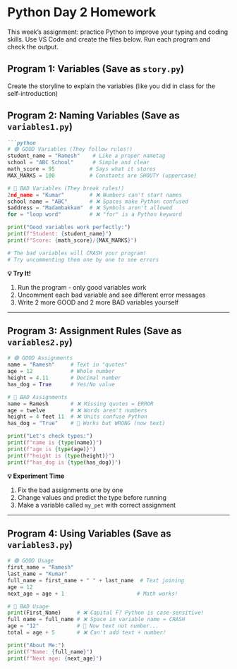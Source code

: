 # Python Day 2 Homework

This week’s assignment: practice Python to improve your typing and coding skills. Use VS Code and create the files below. Run each program and check the output.

## Program 1: Variables (Save as `story.py`)
Create the storyline to explain the variables (like you did in class for the self-introduction)


## Program 2: Naming Variables (Save as `variables1.py`)
```markdown
```python
# 🟢 GOOD Variables (They follow rules!)
student_name = "Ramesh"    # Like a proper nametag
school = "ABC School"      # Simple and clear
math_score = 95           # Says what it stores
MAX_MARKS = 100           # Constants are SHOUTY (uppercase)

# 🔴 BAD Variables (They break rules!)
2nd_name = "Kumar"        # ❌ Numbers can't start names
school name = "ABC"       # ❌ Spaces make Python confused
$address = "Madambakkam"  # ❌ Symbols aren't allowed
for = "loop word"         # ❌ "for" is a Python keyword

print("Good variables work perfectly:")
print(f"Student: {student_name}")
print(f"Score: {math_score}/{MAX_MARKS}")

# The bad variables will CRASH your program!
# Try uncommenting them one by one to see errors
```

**💡 Try It!**  
1. Run the program - only good variables work  
2. Uncomment each bad variable and see different error messages  
3. Write 2 more GOOD and 2 more BAD variables yourself  

---

## Program 3: Assignment Rules (Save as `variables2.py`)
```python
# 🟢 GOOD Assignments
name = "Ramesh"     # Text in "quotes" 
age = 12            # Whole number
height = 4.11       # Decimal number
has_dog = True      # Yes/No value

# 🔴 BAD Assignments
name = Ramesh       # ❌ Missing quotes = ERROR
age = twelve        # ❌ Words aren't numbers
height = 4 feet 11  # ❌ Units confuse Python
has_dog = "True"    # 🤔 Works but WRONG (now text)

print("Let's check types:")
print(f"name is {type(name)}")
print(f"age is {type(age)}")
print(f"height is {type(height)}")
print(f"has_dog is {type(has_dog)}")
```

**💡 Experiment Time**  
1. Fix the bad assignments one by one  
2. Change values and predict the type before running  
3. Make a variable called `my_pet` with correct assignment  

---

## Program 4: Using Variables (Save as `variables3.py`)
```python
# 🟢 GOOD Usage
first_name = "Ramesh"
last_name = "Kumar"
full_name = first_name + " " + last_name  # Text joining
age = 12
next_age = age + 1                       # Math works!

# 🔴 BAD Usage
print(First_Name)     # ❌ Capital F? Python is case-sensitive!
full name = full_name # ❌ Space in variable name = CRASH
age = "12"            # 🤔 Now text not number...
total = age + 5       # ❌ Can't add text + number!

print("About Me:")
print(f"Name: {full_name}")
print(f"Next age: {next_age}")
```

